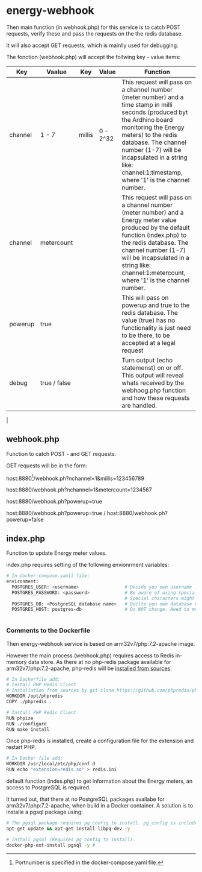 # energy-webhook

Then main function (in webhook.php) for this service is to catch POST requests, verify these and pass the requests on the the redis database.

It will also accept GET requests, which is mainlly used for debugging.

The fonction (webhook.php) will accept the follwing key - value items:

| Key   | Vaalue       | Key | Value | Function                                   |
|----|----|----|----|-----|
| channel | 1 - 7 | millis | 0 - 2^32 | This request will pass on a channel number (meter number) and a time stamp in milli seconds (produced byt the Ardhino board monitoring the Energy meters) to the redis database. The channel number (1-7) will be incapsulated in a string like: channel:1:timestamp, where '1' is the channel number. |
| channel | metercount |    |    | This request will pass on a channel number (meter number) and a Energy meter value produced by the default function (index.php) to the redis database. The channel number (1-7) will be incapsulated in a string like: channel:1:metercount, where '1' is the channel number. |
| powerup | true|    |    | This will pass on powerup and true to the redis database. The value (true) has no functionality is just need to be there, to be accepted at a legal request |
| debug | true / false |    |    | Turn output (echo statemenst) on or off. This output will reveal whats received by the webhoog.php function and how these requests are handled.  |
|

## webhook.php

Function to catch POST - and GET requests.

GET requests will be in the form:

host:8880[^1]/webhook.ph?nchannel=1&millis=123456789

host:8880/webhook.ph?nchannel=1&metercount=1234567

host:8880/webhook.ph?powerup=true

host:8880/webhook.ph?powerup=true / host:8880/webhook.ph?powerup=false

## index.php

Function to update Energy meter values.

index.php requires setting of the following envionrment variables:

````bash
# In docker-compose.yamll file:
environment:
  POSTGRES_USER: <username>                 # Decide you own username
  POSTGRES_PASSWORD: <password>             # Be aware of using special characteres. 
                                            # Special characters might be interpreted in various ways be the OS. 
  POSTGRES_DB: <PostgreSQL database name>   # Decite you own database name
  POSTGRES_HOST: postgres-db                # Do NOT change. Need to med the same as the service name for the postgres image
 
````

### Comments to the Dockerfile

Then energy-webhook service is based on arm32v7/php:7.2-apache image.

However the main process (webhook.php) requires access to Redis in-memory data store. As there at no php-redis package available for arm32v7/php:7.2-apache, php-redis will be [installed from sources](https://github.com/phpredis/phpredis/blob/develop/INSTALL.md).

````bash
# In Dockerfile add:
# Install PHP Redis client 
# Installation from sources by git clone https://github.com/phpredis/phpredis.git. Copy files to Docker image and install
WORKDIR /opt/phpredis
COPY ./phpredis .

# Install PHP Redis Client
RUN phpize
RUN ./configure
RUN make install

````

Once php-redis is installed, create a configuration file for the extension and restart PHP.

```bash
# In Docker file add:
WORKDIR /usr/local/etc/php/conf.d
RUN echo "extension=redis.so" > redis.ini

```

default function (indes.php) to get information about the Energy meters, an access to PostgreSQL is required.

It turned out, that there at no PostgreSQL packages availabe for arm32v7/php:7.2-apache, when build in a Docker container.
A solution is to installe a pgsql package using:

```bash
# The pgsql package requires pg_config to install. pg_config is included in libpq-dev.: 
apt-get update && apt-get install libpq-dev -y

# Install pgsql (Requires pg_config to install). 
docker-php-ext-install pgsql -y # 
```

[^1]: Portnumber is specified in the docker-compose.yaml file.